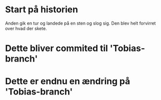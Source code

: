 # Start på historien

Anden gik en tur og landede på en sten og slog sig.
Den blev helt forvirret over hvad der skete.

# Dette bliver commited til 'Tobias-branch'

# Dette er endnu en ændring på 'Tobias-branch'
